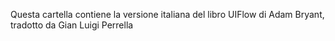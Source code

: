 Questa cartella contiene la versione italiana del libro UIFlow di Adam Bryant, tradotto da Gian Luigi Perrella